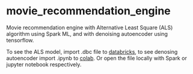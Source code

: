 # movie_recommendation_engine
Movie recommendation engine with Alternative Least Square (ALS) algorithm using Spark ML, and with denoising autoencoder using tensorflow.

To see the ALS model, import .dbc file to [databricks](https://databricks.com/), to see denosing autoencoder import .ipynb to [colab](https://colab.research.google.com). Or open the file locally with Spark or jupyter notebook respectively.
